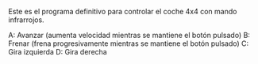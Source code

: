 Este es el programa definitivo para controlar el coche 4x4 con mando infrarrojos.

A: Avanzar (aumenta velocidad mientras se mantiene el botón pulsado)
B: Frenar (frena progresivamente mientras se mantiene el botón pulsado)
C: Gira izquierda
D: Gira derecha
